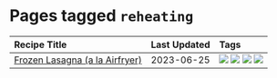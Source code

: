# Pages tagged `reheating`

|Recipe Title|Last Updated|Tags
|:---|:---|:---|
|[Frozen Lasagna (a la Airfryer)](../recipes/lasagnaairfryer.md)|2023-06-25|[![](https://img.shields.io/badge/tag-Italian-5b6ac0)](../tags/Italian.md) [![](https://img.shields.io/badge/tag-airfryer-13fda6)](../tags/airfryer.md) [![](https://img.shields.io/badge/tag-easy-4e6ea)](../tags/easy.md) [![](https://img.shields.io/badge/tag-reheating-95446)](../tags/reheating.md)|